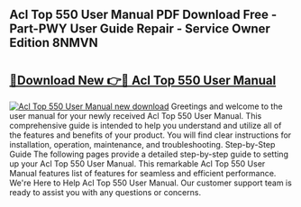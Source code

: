 ## Acl Top 550 User Manual PDF Download Free - Part-PWY User Guide Repair - Service Owner Edition 8NMVN

# <h2><a href="http://bc98144.oget.top/?id=Acl+Top+550+User+Manual">🔗Download New 👉🔴 Acl Top 550 User Manual</a></h2>

[![Acl Top 550 User Manual new download](https://i.imgur.com/5g1atiW.png)](http://bc98144.oget.top/?id=Acl+Top+550+User+Manual)
Greetings and welcome to the user manual for your newly received Acl Top 550 User Manual. This comprehensive guide is intended to help you understand and utilize all of the features and benefits of your product. You will find clear instructions for installation, operation, maintenance, and troubleshooting. Step-by-Step Guide The following pages provide a detailed step-by-step guide to setting up your Acl Top 550 User Manual. This remarkable Acl Top 550 User Manual features list of features for seamless and efficient performance. We're Here to Help Acl Top 550 User Manual. Our customer support team is ready to assist you with any questions or concerns.
